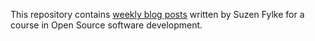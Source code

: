 This repository contains [weekly blog posts](https://hunter-college-ossd-spr19.github.io/codesue-weekly/) written by Suzen Fylke for a course in Open Source software development. 
